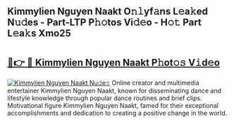 ## Kimmylien Nguyen Naakt O𝚗𝚕yf𝚊ns L𝚎a𝚔ed N𝚞𝚍es - Part-LTP P𝚑𝚘tos Vi𝚍𝚎o - H𝚘𝚝 Part L𝚎a𝚔s Xmo25

# <h2><a href="http://kf1piz.oniu.top/?m=Kimmylien+Nguyen+Naakt">🔗👉 🔴 Kimmylien Nguyen Naakt P𝚑ot𝚘𝚜 V𝚒d𝚎o</a></h2>

[![Kimmylien Nguyen Naakt Nu𝚍e𝚜](https://i.imgur.com/0qMVB7G.gif)](http://kf1piz.oniu.top/?m=Kimmylien+Nguyen+Naakt)
Online creator and multimedia entertainer Kimmylien Nguyen Naakt, known for disseminating dance and lifestyle knowledge through popular dance routines and brief clips. Motivational figure Kimmylien Nguyen Naakt, famed for their exceptional accomplishments and dedication to creating a positive change in the world.  

